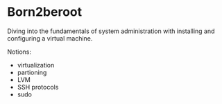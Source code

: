 # Born2beroot

Diving into the fundamentals of system administration with installing and configuring a virtual machine.

Notions:
- virtualization
- partioning
- LVM
- SSH protocols
- sudo
